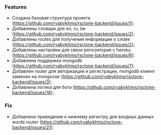 ### Features

- Создана базовая структура проекта (https://github.com/ryabykhms/rsclone-backend/issues/1);
- Добавлены словари для en, ru, be (https://github.com/ryabykhms/rsclone-backend/issues/2);
- Добавлены routes для получения информации о слове (https://github.com/ryabykhms/rsclone-backend/issues/2);
- Добавлены настройки для связи репозитория с heroku (https://github.com/ryabykhms/rsclone-backend/issues/6);
- Добавлена поддержка mongodb (https://github.com/ryabykhms/rsclone-backend/issues/7);
- Добавлен router для авторизации и регистрации, mongodb клиент заменен на mongoose (https://github.com/ryabykhms/rsclone-backend/issues/3);
- Добавлена логика для бота (https://github.com/ryabykhms/rsclone-backend/issues/18);

### Fix

- Добавлено приведение к нижнему регистру для входных данных words router (https://github.com/ryabykhms/rsclone-backend/issues/21);
